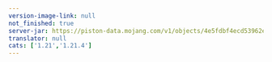 ```yaml
---
version-image-link: null
not_finished: true
server-jar: https://piston-data.mojang.com/v1/objects/4e5fdbf4ecd53962e72a75d4abfc2455e0ae0c1b/server.jar
translator: null
cats: ['1.21','1.21.4']
---
```

